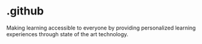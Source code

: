 # .github
Making learning accessible to everyone by providing personalized learning experiences through state of the art technology.
